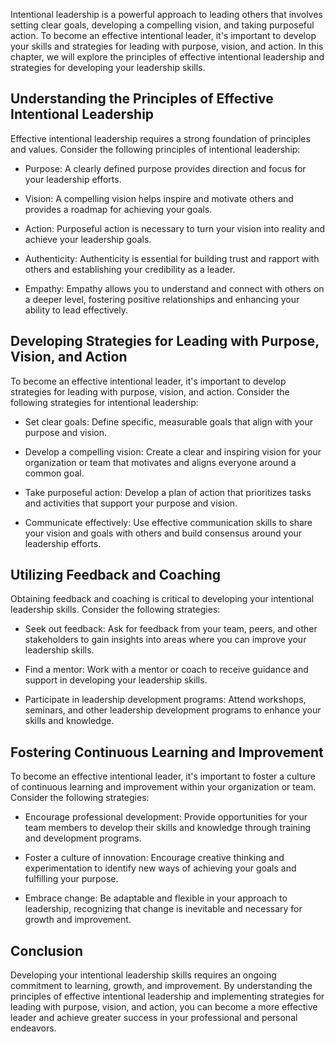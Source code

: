 
Intentional leadership is a powerful approach to leading others that involves setting clear goals, developing a compelling vision, and taking purposeful action. To become an effective intentional leader, it's important to develop your skills and strategies for leading with purpose, vision, and action. In this chapter, we will explore the principles of effective intentional leadership and strategies for developing your leadership skills.

Understanding the Principles of Effective Intentional Leadership
----------------------------------------------------------------

Effective intentional leadership requires a strong foundation of principles and values. Consider the following principles of intentional leadership:

* Purpose: A clearly defined purpose provides direction and focus for your leadership efforts.

* Vision: A compelling vision helps inspire and motivate others and provides a roadmap for achieving your goals.

* Action: Purposeful action is necessary to turn your vision into reality and achieve your leadership goals.

* Authenticity: Authenticity is essential for building trust and rapport with others and establishing your credibility as a leader.

* Empathy: Empathy allows you to understand and connect with others on a deeper level, fostering positive relationships and enhancing your ability to lead effectively.

Developing Strategies for Leading with Purpose, Vision, and Action
------------------------------------------------------------------

To become an effective intentional leader, it's important to develop strategies for leading with purpose, vision, and action. Consider the following strategies for intentional leadership:

* Set clear goals: Define specific, measurable goals that align with your purpose and vision.

* Develop a compelling vision: Create a clear and inspiring vision for your organization or team that motivates and aligns everyone around a common goal.

* Take purposeful action: Develop a plan of action that prioritizes tasks and activities that support your purpose and vision.

* Communicate effectively: Use effective communication skills to share your vision and goals with others and build consensus around your leadership efforts.

Utilizing Feedback and Coaching
-------------------------------

Obtaining feedback and coaching is critical to developing your intentional leadership skills. Consider the following strategies:

* Seek out feedback: Ask for feedback from your team, peers, and other stakeholders to gain insights into areas where you can improve your leadership skills.

* Find a mentor: Work with a mentor or coach to receive guidance and support in developing your leadership skills.

* Participate in leadership development programs: Attend workshops, seminars, and other leadership development programs to enhance your skills and knowledge.

Fostering Continuous Learning and Improvement
---------------------------------------------

To become an effective intentional leader, it's important to foster a culture of continuous learning and improvement within your organization or team. Consider the following strategies:

* Encourage professional development: Provide opportunities for your team members to develop their skills and knowledge through training and development programs.

* Foster a culture of innovation: Encourage creative thinking and experimentation to identify new ways of achieving your goals and fulfilling your purpose.

* Embrace change: Be adaptable and flexible in your approach to leadership, recognizing that change is inevitable and necessary for growth and improvement.

Conclusion
----------

Developing your intentional leadership skills requires an ongoing commitment to learning, growth, and improvement. By understanding the principles of effective intentional leadership and implementing strategies for leading with purpose, vision, and action, you can become a more effective leader and achieve greater success in your professional and personal endeavors.
